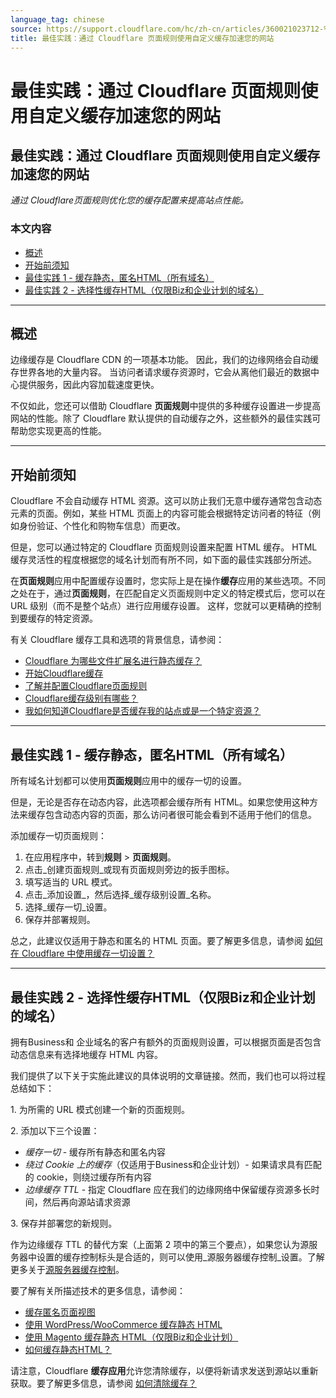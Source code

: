 ```yaml
---
language_tag: chinese
source: https://support.cloudflare.com/hc/zh-cn/articles/360021023712-%E6%9C%80%E4%BD%B3%E5%AE%9E%E8%B7%B5-%E9%80%9A%E8%BF%87-Cloudflare-%E9%A1%B5%E9%9D%A2%E8%A7%84%E5%88%99%E4%BD%BF%E7%94%A8%E8%87%AA%E5%AE%9A%E4%B9%89%E7%BC%93%E5%AD%98%E5%8A%A0%E9%80%9F%E6%82%A8%E7%9A%84%E7%BD%91%E7%AB%99
title: 最佳实践：通过 Cloudflare 页面规则使用自定义缓存加速您的网站
---
```


# 最佳实践：通过 Cloudflare 页面规则使用自定义缓存加速您的网站

## 最佳实践：通过 Cloudflare 页面规则使用自定义缓存加速您的网站

_通过 Cloudflare页面规则优化您的缓存配置来提高站点性能。_

### 本文内容

-   [概述](https://support.cloudflare.com/hc/zh-cn/articles/360021023712-%E6%9C%80%E4%BD%B3%E5%AE%9E%E8%B7%B5-%E9%80%9A%E8%BF%87-Cloudflare-%E9%A1%B5%E9%9D%A2%E8%A7%84%E5%88%99%E4%BD%BF%E7%94%A8%E8%87%AA%E5%AE%9A%E4%B9%89%E7%BC%93%E5%AD%98%E5%8A%A0%E9%80%9F%E6%82%A8%E7%9A%84%E7%BD%91%E7%AB%99#h_76YwdfM8FXPyFW3f93YWB3)
-   [开始前须知](https://support.cloudflare.com/hc/zh-cn/articles/360021023712-%E6%9C%80%E4%BD%B3%E5%AE%9E%E8%B7%B5-%E9%80%9A%E8%BF%87-Cloudflare-%E9%A1%B5%E9%9D%A2%E8%A7%84%E5%88%99%E4%BD%BF%E7%94%A8%E8%87%AA%E5%AE%9A%E4%B9%89%E7%BC%93%E5%AD%98%E5%8A%A0%E9%80%9F%E6%82%A8%E7%9A%84%E7%BD%91%E7%AB%99#h_6gie2If8qahIHHIu32HZXs)
-   [最佳实践 1 - 缓存静态，匿名HTML（所有域名）](https://support.cloudflare.com/hc/zh-cn/articles/360021023712-%E6%9C%80%E4%BD%B3%E5%AE%9E%E8%B7%B5-%E9%80%9A%E8%BF%87-Cloudflare-%E9%A1%B5%E9%9D%A2%E8%A7%84%E5%88%99%E4%BD%BF%E7%94%A8%E8%87%AA%E5%AE%9A%E4%B9%89%E7%BC%93%E5%AD%98%E5%8A%A0%E9%80%9F%E6%82%A8%E7%9A%84%E7%BD%91%E7%AB%99#h_7JfAZiS5qMLcTkUpKvebHJ)
-   [最佳实践 2 - 选择性缓存HTML（仅限Biz和企业计划的域名）](https://support.cloudflare.com/hc/zh-cn/articles/360021023712-%E6%9C%80%E4%BD%B3%E5%AE%9E%E8%B7%B5-%E9%80%9A%E8%BF%87-Cloudflare-%E9%A1%B5%E9%9D%A2%E8%A7%84%E5%88%99%E4%BD%BF%E7%94%A8%E8%87%AA%E5%AE%9A%E4%B9%89%E7%BC%93%E5%AD%98%E5%8A%A0%E9%80%9F%E6%82%A8%E7%9A%84%E7%BD%91%E7%AB%99#h_ed961373-0972-441f-866d-89da71c5218e)

___

## 概述

边缘缓存是 Cloudflare CDN 的一项基本功能。 因此，我们的边缘网络会自动缓存世界各地的大量内容。 当访问者请求缓存资源时，它会从离他们最近的数据中心提供服务，因此内容加载速度更快。

不仅如此，您还可以借助 Cloudflare **页面规则**中提供的多种缓存设置进一步提高网站的性能。除了 Cloudflare 默认提供的自动缓存之外，这些额外的最佳实践可帮助您实现更高的性能。

___

## 开始前须知

Cloudflare 不会自动缓存 HTML 资源。这可以防止我们无意中缓存通常包含动态元素的页面。例如，某些 HTML 页面上的内容可能会根据特定访问者的特征（例如身份验证、个性化和购物车信息）而更改。

但是，您可以通过特定的 Cloudflare 页面规则设置来配置 HTML 缓存。 HTML 缓存灵活性的程度根据您的域名计划而有所不同，如下面的最佳实践部分所述。

在**页面规则**应用中配置缓存设置时，您实际上是在操作**缓存**应用的某些选项。不同之处在于，通过**页面规则**，在匹配自定义页面规则中定义的特定模式后，您可以在 URL 级别（而不是整个站点）进行应用缓存设置。 这样，您就可以更精确的控制到要缓存的特定资源。

有关 Cloudflare 缓存工具和选项的背景信息，请参阅：

-   [Cloudflare 为哪些文件扩展名进行静态缓存？](https://support.cloudflare.com/hc/zh-cn/articles/200172516-%E4%BA%86%E8%A7%A3-Cloudflare-%E7%9A%84-CDN)
-   [开始Cloudflare缓存](https://support.cloudflare.com/hc/en-us/articles/360021806811-Getting-Started-with-Cloudflare-Caching)
-   [了解并配置Cloudflare页面规则](https://support.cloudflare.com/hc/zh-cn/articles/218411427-%E4%BA%86%E8%A7%A3%E5%92%8C%E9%85%8D%E7%BD%AE-Cloudflare-Page-Rules-%E9%A1%B5%E9%9D%A2%E8%A7%84%E5%88%99%E6%95%99%E7%A8%8B-)
-   [Cloudflare缓存级别有哪些？](https://support.cloudflare.com/hc/zh-cn/articles/200168256-Cloudflare-%E7%9A%84%E7%BC%93%E5%AD%98%E7%BA%A7%E5%88%AB%E6%98%AF%E4%BB%80%E4%B9%88-)
-   [我如何知道Cloudflare是否缓存我的站点或是一个特定资源？](https://support.cloudflare.com/hc/zh-cn/articles/200172516-%E4%BA%86%E8%A7%A3-Cloudflare-%E7%9A%84-CDN)

___

## 最佳实践 1 - 缓存静态，匿名HTML（所有域名）

所有域名计划都可以使用**页面规则**应用中的缓存一切的设置。

但是，无论是否存在动态内容，此选项都会缓存所有 HTML。如果您使用这种方法来缓存包含动态内容的页面，那么访问者很可能会看到不适用于他们的信息。

添加缓存一切页面规则：

1.  在应用程序中，转到**规则** > **页面规则**。
2.  点击_创建页面规则_或现有页面规则旁边的扳手图标。
3.  填写适当的 URL 模式。
4.  点击_添加设置_，然后选择_缓存级别设置_名称。
5.  选择_缓存一切_设置。
6.  保存并部署规则。

总之，此建议仅适用于静态和匿名的 HTML 页面。要了解更多信息，请参阅 [如何在 Cloudflare 中使用缓存一切设置？](https://support.cloudflare.com/hc/en-us/articles/202775670-Customizing-Cloudflare-s-cache)

___

## 最佳实践 2 - 选择性缓存HTML（仅限Biz和企业计划的域名）

拥有Business和 企业域名的客户有额外的页面规则设置，可以根据页面是否包含动态信息来有选择地缓存 HTML 内容。

我们提供了以下关于实施此建议的具体说明的文章链接。然而，我们也可以将过程总结如下：

1\. 为所需的 URL 模式创建一个新的页面规则。

2\. 添加以下三个设置：

-   _缓存一切_ - 缓存所有静态和匿名内容
-   _绕过 Cookie 上的缓存_（仅适用于Business和企业计划）- 如果请求具有匹配的 cookie，则绕过缓存所有内容
-   _边缘缓存 TTL_ - 指定 Cloudflare 应在我们的边缘网络中保留缓存资源多长时间，然后再向源站请求资源

3\. 保存并部署您的新规则。

作为边缘缓存 TTL 的替代方案（上面第 2 项中的第三个要点），如果您认为源服务器中设置的缓存控制标头是合适的，则可以使用_源服务器缓存控制_设置。了解更多关于[源服务器缓存控制](https://support.cloudflare.com/hc/zh-cn/articles/115003206852-%E6%BA%90%E7%AB%99-Origin-Cache-Control)。

要了解有关所描述技术的更多信息，请参阅：

-   [缓存匿名页面视图](https://blog.cloudflare.com/caching-anonymous-page-views/)
-   [使用 WordPress/WooCommerce 缓存静态 HTML](https://support.cloudflare.com/hc/zh-cn/articles/236166048-%E4%BD%BF%E7%94%A8-WordPress-WooCommerce-%E7%BC%93%E5%AD%98%E9%9D%99%E6%80%81-HTML)
-   [使用 Magento 缓存静态 HTML（仅限Biz和企业计划）](https://support.cloudflare.com/hc/en-us/articles/236168808)
-   [如何缓存静态HTML？](https://support.cloudflare.com/hc/en-us/articles/202775670)

请注意，Cloudflare **缓存应用**允许您清除缓存，以便将新请求发送到源站以重新获取。要了解更多信息，请参阅 [如何清除缓存？](https://support.cloudflare.com/hc/zh-cn/articles/200169246-%E4%BB%8E-Cloudflare-%E6%B8%85%E9%99%A4%E7%BC%93%E5%AD%98%E7%9A%84%E8%B5%84%E6%BA%90)
